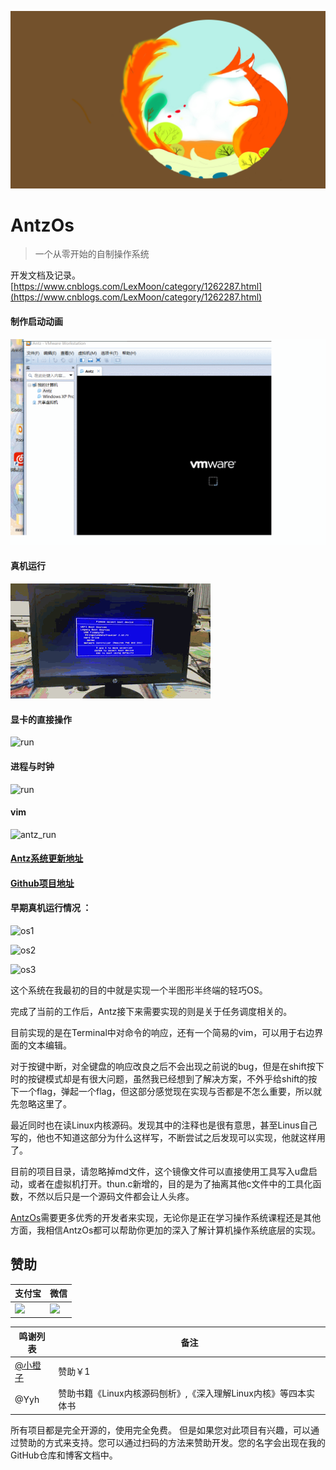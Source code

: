 ![screen](screen/11.jpg)

# AntzOs

> 一个从零开始的自制操作系统

开发文档及记录。
[https://www.cnblogs.com/LexMoon/category/1262287.html](https://www.cnblogs.com/LexMoon/category/1262287.html)

#### 制作启动动画

![run](screen/my.gif)

#### 真机运行

![run](screen/runShow.gif)

#### 显卡的直接操作

![run](https://github.com/CasterWx/AntzOS/blob/master/screen/虚拟机1.gif?raw=true)

#### 进程与时钟

![run](https://github.com/CasterWx/AntzOS/blob/master/screen/execute.gif?raw=true)

#### vim

![antz_run](https://github.com/CasterWx/AntzOS/blob/master/screen/虚拟机2.gif?raw=true)

#### [Antz系统更新地址](https://www.cnblogs.com/LexMoon/category/1262287.html)

#### [Github项目地址](https://github.com/CasterWx/AntzOS)

#### 早期真机运行情况 ：

![os1](https://www.cnblogs.com/images/cnblogs_com/LexMoon/1246510/o_qq_pic_merged_1539834568688.jpg)

![os2](https://www.cnblogs.com/images/cnblogs_com/LexMoon/1246510/o_antzos4.jpg)

![os3](https://www.cnblogs.com/images/cnblogs_com/LexMoon/1246510/o_qq_pic_merged_1539834611072.jpg)

这个系统在我最初的目的中就是实现一个半图形半终端的轻巧OS。

完成了当前的工作后，Antz接下来需要实现的则是关于任务调度相关的。

目前实现的是在Terminal中对命令的响应，还有一个简易的vim，可以用于右边界面的文本编辑。

对于按键中断，对全键盘的响应改良之后不会出现之前说的bug，但是在shift按下时的按键模式却是有很大问题，虽然我已经想到了解决方案，不外乎给shift的按下一个flag，弹起一个flag，但这部分感觉现在实现与否都是不怎么重要，所以就先忽略这里了。

最近同时也在读Linux内核源码。发现其中的注释也是很有意思，甚至Linus自己写的，他也不知道这部分为什么这样写，不断尝试之后发现可以实现，他就这样用了。

目前的项目目录，请忽略掉md文件，这个镜像文件可以直接使用工具写入u盘启动，或者在虚拟机打开。thun.c新增的，目的是为了抽离其他c文件中的工具化函数，不然以后只是一个源码文件都会让人头疼。


[AntzOs](https://github.com/CasterWx/AntzOS)需要更多优秀的开发者来实现，无论你是正在学习操作系统课程还是其他方面，我相信AntzOs都可以帮助你更加的深入了解计算机操作系统底层的实现。

## 赞助

| 支付宝 | 微信 |
| ------------ | ------------ |
| <img width="250" src="https://www.cnblogs.com/images/cnblogs_com/LexMoon/1246510/o_pay.png"/> |<img width="250" src="https://www.cnblogs.com/images/cnblogs_com/LexMoon/1246510/o_wx.png"/> |

| 鸣谢列表 | 备注 |
| ------- | -------- |
| [@小橙子](https://weibo.com/u/2068007951) | 赞助￥1 |
| @Yyh | 赞助书籍《Linux内核源码刨析》,《深入理解Linux内核》等四本实体书 |

所有项目都是完全开源的，使用完全免费。 但是如果您对此项目有兴趣，可以通过赞助的方式来支持。您可以通过扫码的方法来赞助开发。您的名字会出现在我的GitHub仓库和博客文档中。
